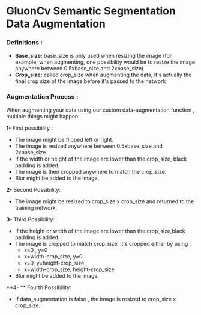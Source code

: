 # GluonCv Semantic Segmentation  Data Augmentation

### Definitions :

- **Base_size:** base_size is only used when resizing the image (for example, when augmenting, one possibility would be to resize the image anywhere between 0.5xbase_size and 2xbase_size)
- **Crop_size:** called crop_size when augmenting the data, it's actually the final crop size of the image before it's passed to the network

### Augmentation Process :

When augmenting your data using our custom data-augmentation function , multiple things might happen:

 **1-**  First possibility :

- The image might be flipped left or right.
- The image is resized anywhere between 0.5xbase_size and 2xbase_size.
- If the width or height of the image are lower than the crop_size, black padding is added.
- The image is then cropped anywhere to match the crop_size.
- Blur might be added to the image.

**2-** Second Possibility:

- The image might be resized to crop_size x crop_size and returned to the training network.

**3-** Third Possibility:

- If the height or width of the image are lower than the crop_size,black padding is added.
- The image is cropped to match crop_size, it's cropped either by using :
  - x=0 , y=0
  - x=width-crop_size, y=0
  - x=0, y=height-crop_size
  - x=width-crop_size, height-crop_size
- Blur might be added to the image.

**4- ** Fourth Possibility:

- If data_augmentation is false , the image is resized to crop_size x crop_size.